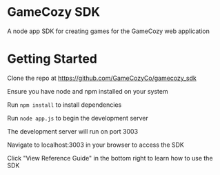 # GameCozy SDK
A node app SDK for creating games for the GameCozy web application

# Getting Started
Clone the repo at https://github.com/GameCozyCo/gamecozy_sdk
 
Ensure you have node and npm installed on your system
 
Run `npm install` to install dependencies
 
Run `node app.js` to begin the development server
 
The development server will run on port 3003
 
Navigate to localhost:3003 in your browser to access the SDK

Click "View Reference Guide" in the bottom right to learn how to use the SDK
